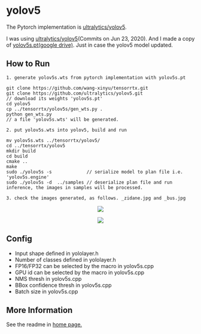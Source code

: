 # yolov5

The Pytorch implementation is [ultralytics/yolov5](https://github.com/ultralytics/yolov5).

I was using [ultralytics/yolov5](https://github.com/ultralytics/yolov5)(Commits on Jun 23, 2020). And I made a copy of [yolov5s.pt(google drive)](https://drive.google.com/file/d/1w38DgmrP3iwiJi_AOdabuuE_zanMhO5_/view?usp=sharing). Just in case the yolov5 model updated.

## How to Run

```
1. generate yolov5s.wts from pytorch implementation with yolov5s.pt

git clone https://github.com/wang-xinyu/tensorrtx.git
git clone https://github.com/ultralytics/yolov5.git
// download its weights 'yolov5s.pt'
cd yolov5
cp ../tensorrtx/yolov5s/gen_wts.py .
python gen_wts.py
// a file 'yolov5s.wts' will be generated.

2. put yolov5s.wts into yolov5, build and run

mv yolov5s.wts ../tensorrtx/yolov5/
cd ../tensorrtx/yolov5
mkdir build
cd build
cmake ..
make
sudo ./yolov5s -s             // serialize model to plan file i.e. 'yolov5s.engine'
sudo ./yolov5s -d  ../samples // deserialize plan file and run inference, the images in samples will be processed.

3. check the images generated, as follows. _zidane.jpg and _bus.jpg
```

<p align="center">
<img src="https://user-images.githubusercontent.com/15235574/78247927-4d9fac00-751e-11ea-8b1b-704a0aeb3fcf.jpg">
</p>

<p align="center">
<img src="https://user-images.githubusercontent.com/15235574/78247970-60b27c00-751e-11ea-88df-41473fed4823.jpg">
</p>

## Config

- Input shape defined in yololayer.h
- Number of classes defined in yololayer.h
- FP16/FP32 can be selected by the macro in yolov5s.cpp
- GPU id can be selected by the macro in yolov5s.cpp
- NMS thresh in yolov5s.cpp
- BBox confidence thresh in yolov5s.cpp
- Batch size in yolov5s.cpp

## More Information

See the readme in [home page.](https://github.com/wang-xinyu/tensorrtx)

